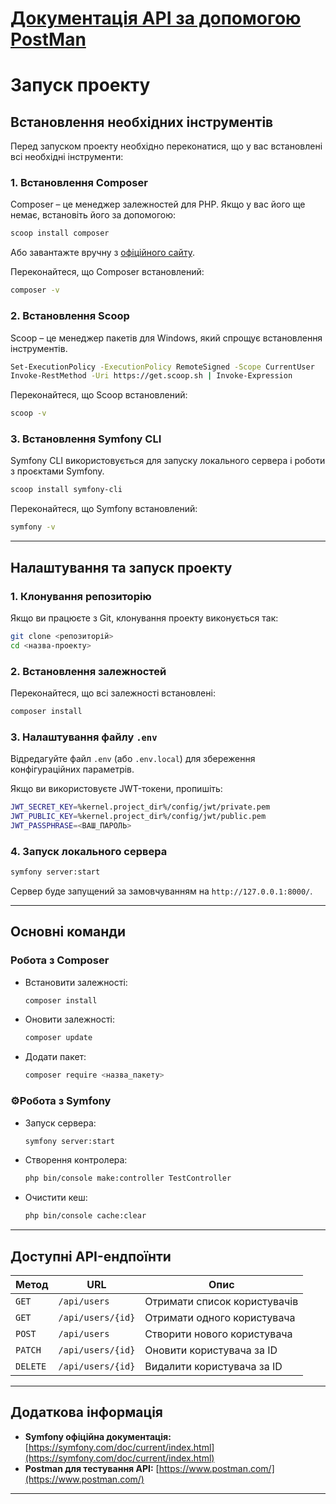 # [Документація API за допомогою PostMan](https://documenter.getpostman.com/view/41797928/2sAYX8Hfkn)

# Запуск проекту

## Встановлення необхідних інструментів

Перед запуском проекту необхідно переконатися, що у вас встановлені всі необхідні інструменти:

### **1. Встановлення Composer**
Composer – це менеджер залежностей для PHP. Якщо у вас його ще немає, встановіть його за допомогою:
```sh
scoop install composer
```
Або завантажте вручну з [офіційного сайту](https://getcomposer.org/).

Переконайтеся, що Composer встановлений:
```sh
composer -v
```

### **2. Встановлення Scoop**
Scoop – це менеджер пакетів для Windows, який спрощує встановлення інструментів.

```sh
Set-ExecutionPolicy -ExecutionPolicy RemoteSigned -Scope CurrentUser
Invoke-RestMethod -Uri https://get.scoop.sh | Invoke-Expression
```

Переконайтеся, що Scoop встановлений:
```sh
scoop -v
```

### **3. Встановлення Symfony CLI**
Symfony CLI використовується для запуску локального сервера і роботи з проєктами Symfony.

```sh
scoop install symfony-cli
```

Переконайтеся, що Symfony встановлений:
```sh
symfony -v
```

---

## **Налаштування та запуск проекту**
### **1. Клонування репозиторію**
Якщо ви працюєте з Git, клонування проекту виконується так:
```sh
git clone <репозиторій>
cd <назва-проекту>
```

### **2. Встановлення залежностей**
Переконайтеся, що всі залежності встановлені:
```sh
composer install
```

### **3. Налаштування файлу `.env`**
Відредагуйте файл `.env` (або `.env.local`) для збереження конфігураційних параметрів.

Якщо ви використовуєте JWT-токени, пропишіть:
```sh
JWT_SECRET_KEY=%kernel.project_dir%/config/jwt/private.pem
JWT_PUBLIC_KEY=%kernel.project_dir%/config/jwt/public.pem
JWT_PASSPHRASE=<ВАШ_ПАРОЛЬ>
```

### **4. Запуск локального сервера**
```sh
symfony server:start
```
Сервер буде запущений за замовчуванням на `http://127.0.0.1:8000/`.

---

## **Основні команди**
### **Робота з Composer**
- Встановити залежності:  
  ```sh
  composer install
  ```
- Оновити залежності:  
  ```sh
  composer update
  ```
- Додати пакет:  
  ```sh
  composer require <назва_пакету>
  ```

### **⚙Робота з Symfony**
- Запуск сервера:  
  ```sh
  symfony server:start
  ```
- Створення контролера:  
  ```sh
  php bin/console make:controller TestController
  ```
- Очистити кеш:  
  ```sh
  php bin/console cache:clear
  ```

---

## **Доступні API-ендпоїнти**
| Метод  | URL                | Опис                            |
|--------|--------------------|--------------------------------|
| `GET`  | `/api/users`       | Отримати список користувачів   |
| `GET`  | `/api/users/{id}`  | Отримати одного користувача    |
| `POST` | `/api/users`       | Створити нового користувача    |
| `PATCH`| `/api/users/{id}`  | Оновити користувача за ID      |
| `DELETE` | `/api/users/{id}` | Видалити користувача за ID     |

---

## **Додаткова інформація**
- **Symfony офіційна документація:** [https://symfony.com/doc/current/index.html](https://symfony.com/doc/current/index.html)
- **Postman для тестування API:** [https://www.postman.com/](https://www.postman.com/)

---




